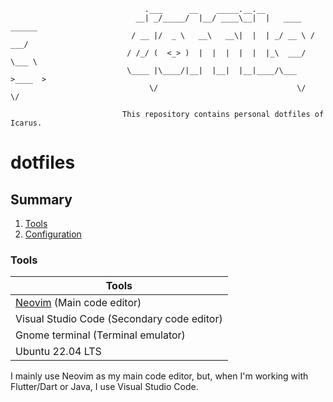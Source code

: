 ```
                              .___      __    _____.__.__
                            __| _/_____/  |__/ ____\__|  |   ____   ______
                           / __ |/  _ \   __\   __\|  |  | _/ __ \ /  ___/
                          / /_/ (  <_> )  |  |  |  |  |  |_\  ___/ \___ \
                          \____ |\____/|__|  |__|  |__|____/\___  >____  >
                               \/                               \/     \/

                         This repository contains personal dotfiles of Icarus.
```

# dotfiles

## Summary

1. [Tools](#tools)
2. [Configuration](#tools)

### Tools

| Tools										                   |
|--------------------------------------------|
| [Neovim][] (Main code editor)				 			 |
| Visual Studio Code (Secondary code editor) |
| Gnome terminal (Terminal emulator)				 |
| Ubuntu 22.04 LTS						               |

I mainly use Neovim as my main code editor, but, when I'm working with Flutter/Dart or Java, I use Visual Studio Code.

[Neovim]: https://github.com/HicaroD/nvim-cfg-lua
